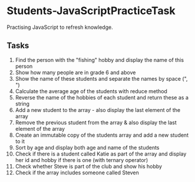 ﻿# Students-JavaScriptPracticeTask

Practising JavaScript to refresh knowledge.

## Tasks

1. Find the person with the "fishing" hobby and display the name of this person
2. Show how many people are in grade 6 and above
3. Show the name of these students and separate the names by space (", ")
4. Calculate the average age of the students with reduce method
5. Reverse the name of the hobbies of each student and return these as a string
6. Add a new student to the array - also display the last element of the array
7. Remove the previous student from the array & also display the last element of the array
8. Create an immutable copy of the students array and add a new student to it
9. Sort by age and display both age and name of the students
10. Check if there is a student called Katie as part of the array and display her id and hobby if there is one (with ternary operator)
11. Check whether Steve is part of the club and show his hobby
12. Check if the array includes someone called Steven
